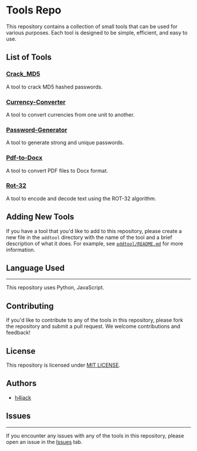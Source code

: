 # Tools Repo

This repository contains a collection of small tools that can be used for various purposes. Each tool is designed to be simple, efficient, and easy to use.

## List of Tools

### [Crack_MD5](https://github.com/h4jack/tools/tree/main/Websites)
A tool to crack MD5 hashed passwords.

### [Currency-Converter](https://github.com/h4jack/tools/tree/main/Websites)
A tool to convert currencies from one unit to another.

### [Password-Generator](https://github.com/h4jack/tools/tree/main/Websites)
A tool to generate strong and unique passwords.

### [Pdf-to-Docx](https://github.com/h4jack/tools/tree/main/Websites)
A tool to convert PDF files to Docx format.

### [Rot-32](https://github.com/h4jack/tools/tree/main/Websites)
A tool to encode and decode text using the ROT-32 algorithm.

## Adding New Tools

If you have a tool that you'd like to add to this repository, please create a new file in the `addtool` directory with the name of the tool and a brief description of what it does. For example, see [`addtool/README.md`](https://github.com/h4jack/tools/tree/main/addtool/README.md) for more information.

## Language Used
----------------

This repository uses Python, JavaScript.

## Contributing

If you'd like to contribute to any of the tools in this repository, please fork the repository and submit a pull request. We welcome contributions and feedback!

## License
This repository is licensed under [MIT LICENSE](https://github.com/h4jack/tools/tree/main/LICENSE).

## Authors

* [h4jack](https://github.com/h4jack)

## Issues
---------

If you encounter any issues with any of the tools in this repository, please open an issue in the [Issues](https://github.com/h4jack/tools/issues) tab.
